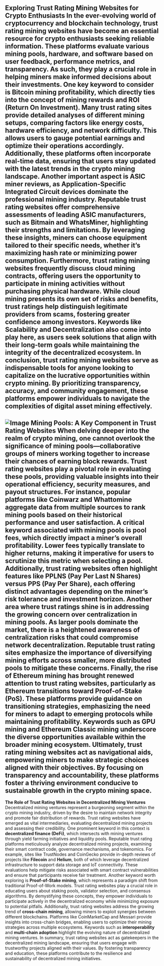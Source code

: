 **Exploring Trust Rating Mining Websites for Crypto Enthusiasts**
In the ever-evolving world of cryptocurrency and blockchain technology, trust rating mining websites have become an essential resource for crypto enthusiasts seeking reliable information. These platforms evaluate various mining pools, hardware, and software based on user feedback, performance metrics, and transparency. As such, they play a crucial role in helping miners make informed decisions about their investments.
One key keyword to consider is **Bitcoin mining profitability**, which directly ties into the concept of mining rewards and ROI (Return On Investment). Many trust rating sites provide detailed analyses of different mining setups, comparing factors like energy costs, hardware efficiency, and network difficulty. This allows users to gauge potential earnings and optimize their operations accordingly. Additionally, these platforms often incorporate real-time data, ensuring that users stay updated with the latest trends in the crypto mining landscape.
Another important aspect is **ASIC miner reviews**, as Application-Specific Integrated Circuit devices dominate the professional mining industry. Reputable trust rating websites offer comprehensive assessments of leading ASIC manufacturers, such as Bitmain and WhatsMiner, highlighting their strengths and limitations. By leveraging these insights, miners can choose equipment tailored to their specific needs, whether it’s maximizing hash rate or minimizing power consumption.
Furthermore, trust rating mining websites frequently discuss **cloud mining contracts**, offering users the opportunity to participate in mining activities without purchasing physical hardware. While cloud mining presents its own set of risks and benefits, trust ratings help distinguish legitimate providers from scams, fostering greater confidence among investors. Keywords like **Scalability** and **Decentralization** also come into play here, as users seek solutions that align with their long-term goals while maintaining the integrity of the decentralized ecosystem.
In conclusion, trust rating mining websites serve as indispensable tools for anyone looking to capitalize on the lucrative opportunities within crypto mining. By prioritizing transparency, accuracy, and community engagement, these platforms empower individuals to navigate the complexities of digital asset mining effectively.
---

![Image](https://github.com/user-attachments/assets/d7419ec9-dc67-403f-bf28-8faea5f1f74f)
**Mining Pools: A Key Component in Trust Rating Websites**
When delving deeper into the realm of crypto mining, one cannot overlook the significance of **mining pools**—collaborative groups of miners working together to increase their chances of earning block rewards. Trust rating websites play a pivotal role in evaluating these pools, providing valuable insights into their operational efficiency, security measures, and payout structures. For instance, popular platforms like Coinwarz and Whattomine aggregate data from multiple sources to rank mining pools based on their historical performance and user satisfaction.
A critical keyword associated with mining pools is **pool fees**, which directly impact a miner’s overall profitability. Lower fees typically translate to higher returns, making it imperative for users to scrutinize this metric when selecting a pool. Additionally, trust rating websites often highlight features like **PPLNS** (Pay Per Last N Shares) versus **PPS** (Pay Per Share), each offering distinct advantages depending on the miner’s risk tolerance and investment horizon.
Another area where trust ratings shine is in addressing the growing concern over **centralization in mining pools**. As larger pools dominate the market, there is a heightened awareness of centralization risks that could compromise network decentralization. Reputable trust rating sites emphasize the importance of diversifying mining efforts across smaller, more distributed pools to mitigate these concerns.
Finally, the rise of **Ethereum mining** has brought renewed attention to trust rating websites, particularly as Ethereum transitions toward Proof-of-Stake (PoS). These platforms provide guidance on transitioning strategies, emphasizing the need for miners to adapt to emerging protocols while maintaining profitability. Keywords such as **GPU mining** and **Ethereum Classic mining** underscore the diverse opportunities available within the broader mining ecosystem.
Ultimately, trust rating mining websites act as navigational aids, empowering miners to make strategic choices aligned with their objectives. By focusing on transparency and accountability, these platforms foster a thriving environment conducive to sustainable growth in the crypto mining space.
--- 
**The Role of Trust Rating Websites in Decentralized Mining Ventures**
Decentralized mining ventures represent a burgeoning segment within the crypto mining industry, driven by the desire to maintain network integrity and promote fair distribution of rewards. Trust rating websites have emerged as vital intermediaries, evaluating decentralized mining projects and assessing their credibility. One prominent keyword in this context is **decentralized finance (DeFi)**, which intersects with mining ventures through yield farming initiatives and liquidity pools.
Reputable trust rating platforms meticulously analyze decentralized mining projects, examining their smart contract code, governance mechanisms, and tokenomics. For example, sites like TrustNodes and CoinGecko provide in-depth reviews of projects like **Filecoin** and **Helium**, both of which leverage decentralized infrastructure to support data storage and IoT connectivity. These evaluations help mitigate risks associated with smart contract vulnerabilities and ensure that participants receive fair treatment.
Another keyword worth exploring is **Proof-of-Stake mining**, which represents a paradigm shift from traditional Proof-of-Work models. Trust rating websites play a crucial role in educating users about staking pools, validator selection, and consensus algorithms. By demystifying these concepts, they empower individuals to participate actively in the decentralized economy while minimizing exposure to potential pitfalls.
Additionally, trust rating websites address the growing trend of **cross-chain mining**, allowing miners to exploit synergies between different blockchains. Platforms like CoinMarketCap and Messari provide insights into cross-chain bridges, enabling users to optimize their mining strategies across multiple ecosystems. Keywords such as **interoperability** and **multi-chain adoption** highlight the evolving nature of decentralized mining ventures.
In summary, trust rating websites act as gatekeepers in the decentralized mining landscape, ensuring that users engage with trustworthy projects aligned with their values. By fostering transparency and education, these platforms contribute to the resilience and sustainability of decentralized mining initiatives.
